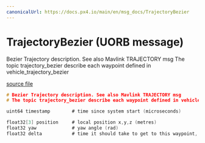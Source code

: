 ```yaml
---
canonicalUrl: https://docs.px4.io/main/en/msg_docs/TrajectoryBezier
---
```


# TrajectoryBezier (UORB message)

Bezier Trajectory description. See also Mavlink TRAJECTORY msg
The topic trajectory_bezier describe each waypoint defined in vehicle_trajectory_bezier

[source file](https://github.com/PX4/PX4-Autopilot/blob/release/1.14/msg/TrajectoryBezier.msg)

```c
# Bezier Trajectory description. See also Mavlink TRAJECTORY msg
# The topic trajectory_bezier describe each waypoint defined in vehicle_trajectory_bezier

uint64 timestamp		# time since system start (microseconds)

float32[3] position     # local position x,y,z (metres)
float32 yaw             # yaw angle (rad)
float32 delta           # time it should take to get to this waypoint, if this is the final waypoint (seconds)

```
